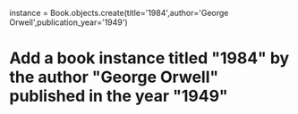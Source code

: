 instance = Book.objects.create(title='1984',author='George Orwell',publication_year='1949') 

# Add a book instance titled "1984" by the author "George Orwell" published in the year "1949"